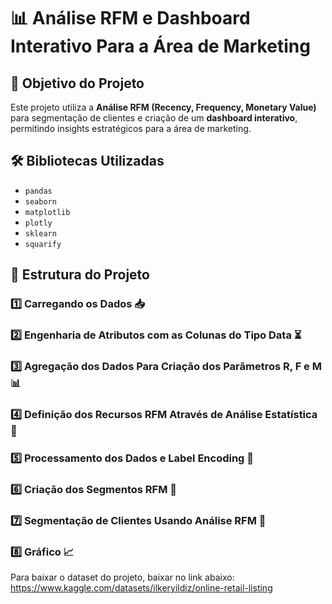 # 📊 Análise RFM e Dashboard Interativo Para a Área de Marketing  

## 🎯 Objetivo do Projeto  

Este projeto utiliza a **Análise RFM (Recency, Frequency, Monetary Value)** para segmentação de clientes e criação de um **dashboard interativo**, permitindo insights estratégicos para a área de marketing.  

## 🛠️ Bibliotecas Utilizadas  

- `pandas`  
- `seaborn`  
- `matplotlib`  
- `plotly`  
- `sklearn`  
- `squarify`  

## 📂 Estrutura do Projeto  

### 1️⃣ **Carregando os Dados** 📥  
### 2️⃣ **Engenharia de Atributos com as Colunas do Tipo Data** ⏳  
### 3️⃣ **Agregação dos Dados Para Criação dos Parâmetros R, F e M** 📊  
### 4️⃣ **Definição dos Recursos RFM Através de Análise Estatística** 📏  
### 5️⃣ **Processamento dos Dados e Label Encoding** 🔄  
### 6️⃣ **Criação dos Segmentos RFM** 🎯  
### 7️⃣ **Segmentação de Clientes Usando Análise RFM** 👥  
### 8️⃣ **Gráfico** 📈

Para baixar o dataset do projeto, baixar no link abaixo:
https://www.kaggle.com/datasets/ilkeryildiz/online-retail-listing
